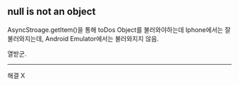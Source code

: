 ## null is not an object

AsyncStroage.getItem()을 통해 toDos Object를 불러와야하는데
Iphone에서는 잘불러와지는데, Android Emulator에서는 불러와지지 않음.

열받군.

---

해결 X
